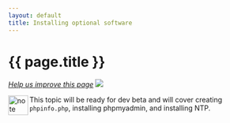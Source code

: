 ```yaml
---
layout: default
title: Installing optional software
---
```


<h1 id="instgde-prereq-optional">{{ page.title }}</h1>

<p><a href="{{ site.githuburl }}install-gde/prereq/optional.md" target="_blank"><em>Help us improve this page</em></a>&nbsp;<img src="{{ site.baseurl }}common/images/newWindow.gif"/></p>

<div class="bs-callout bs-callout-info" id="info">
  <img src="{{ site.baseurl }}common/images/icon_note.png" alt="note" align="left" width="40" />
<span class="glyphicon-class">
  <p>This topic will be ready for dev beta and will cover creating <code>phpinfo.php</code>, installing phpmyadmin, and installing NTP.</p></span>
</div>

